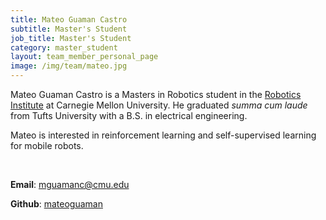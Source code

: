 ```yaml
---
title: Mateo Guaman Castro
subtitle: Master's Student
job_title: Master's Student
category: master_student
layout: team_member_personal_page
image: /img/team/mateo.jpg
---
```


Mateo Guaman Castro is a Masters in Robotics student in the [Robotics Institute](https://www.ri.cmu.edu "Robotics Institute Homepage") at Carnegie Mellon University. He graduated *summa cum laude* from Tufts University with a B.S. in electrical engineering.

Mateo is interested in reinforcement learning and self-supervised learning for mobile robots.

<br>

<!-- **Website**: [bradymoon.com](https://bradymoon.com) -->

**Email**: [mguamanc@cmu.edu](mailto:mguamanc@cmu.edu)

**Github**: [mateoguaman](https://github.com/mateoguaman)




<!-- <big><i class="fab fa-github"></i></big> -->
